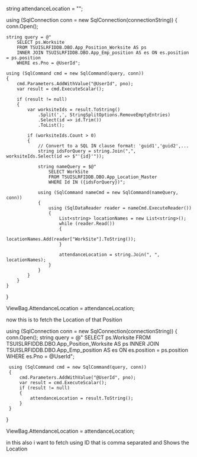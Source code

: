 string attendanceLocation = "";

using (SqlConnection conn = new SqlConnection(connectionString))
{
    conn.Open();

    string query = @"
        SELECT ps.Worksite 
        FROM TSUISLRFIDDB.DBO.App_Position_Worksite AS ps
        INNER JOIN TSUISLRFIDDB.DBO.App_Emp_position AS es ON es.position = ps.position
        WHERE es.Pno = @UserId";

    using (SqlCommand cmd = new SqlCommand(query, conn))
    {
        cmd.Parameters.AddWithValue("@UserId", pno);
        var result = cmd.ExecuteScalar();

        if (result != null)
        {
            var worksiteIds = result.ToString()
                .Split(',', StringSplitOptions.RemoveEmptyEntries)
                .Select(id => id.Trim())
                .ToList();

            if (worksiteIds.Count > 0)
            {
                // Convert to a SQL IN clause format: 'guid1','guid2',...
                string idsForQuery = string.Join(",", worksiteIds.Select(id => $"'{id}'"));

                string nameQuery = $@"
                    SELECT WorkSite 
                    FROM TSUISLRFIDDB.DBO.App_Location_Master
                    WHERE Id IN ({idsForQuery})";

                using (SqlCommand nameCmd = new SqlCommand(nameQuery, conn))
                {
                    using (SqlDataReader reader = nameCmd.ExecuteReader())
                    {
                        List<string> locationNames = new List<string>();
                        while (reader.Read())
                        {
                            locationNames.Add(reader["WorkSite"].ToString());
                        }

                        attendanceLocation = string.Join(", ", locationNames);
                    }
                }
            }
        }
    }
}

ViewBag.AttendanceLocation = attendanceLocation;





now this is to fetch the Location of that Position 

 using (SqlConnection conn = new SqlConnection(connectionString))
 {
     conn.Open();
     string query = @"
 SELECT ps.Worksite 
 FROM TSUISLRFIDDB.DBO.App_Position_Worksite AS ps
 INNER JOIN TSUISLRFIDDB.DBO.App_Emp_position AS es ON es.position = ps.position
 WHERE es.Pno = @UserId";

     using (SqlCommand cmd = new SqlCommand(query, conn))
     {
         cmd.Parameters.AddWithValue("@UserId", pno);
         var result = cmd.ExecuteScalar();
         if (result != null)
         {
             attendanceLocation = result.ToString();
         }
     }
 }


 ViewBag.AttendanceLocation = attendanceLocation;

in this also i want to fetch using ID that is comma separated and Shows the Location 
